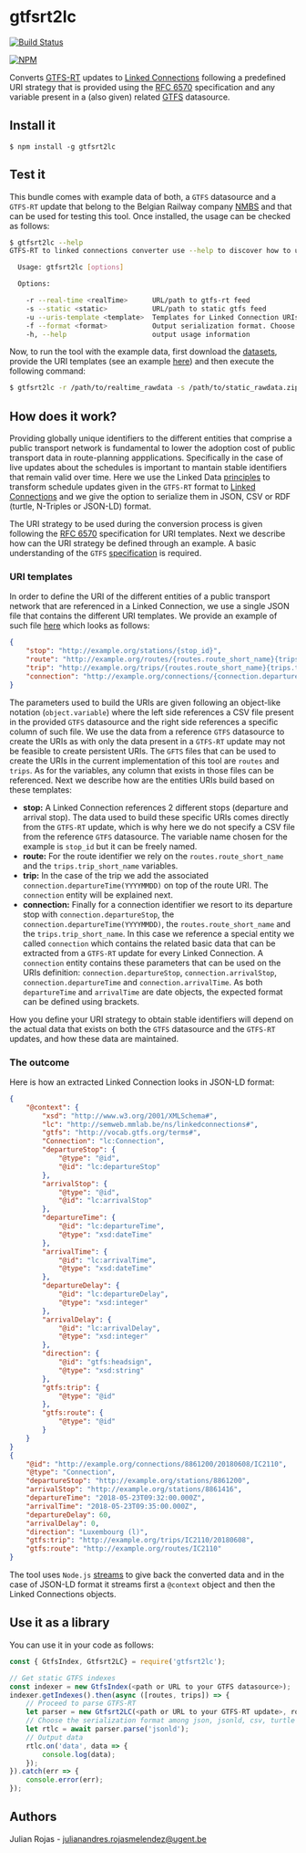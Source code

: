 # gtfsrt2lc
[![Build Status](https://travis-ci.org/linkedconnections/gtfsrt2lc.svg?branch=master)](https://travis-ci.org/linkedconnections/gtfsrt2lc)

[![NPM](https://nodei.co/npm/gtfsrt2lc.png)](https://npmjs.com/package/gtfsrt2lc)

Converts [GTFS-RT](https://developers.google.com/transit/gtfs-realtime/) updates to [Linked Connections](http://linkedconnections.org/) following a predefined URI strategy that is provided using the [RFC 6570](https://tools.ietf.org/html/rfc6570) specification and any variable present in a (also given) related [GTFS](https://developers.google.com/tansit/gtfs/reference/) datasource.

## Install it

```
$ npm install -g gtfsrt2lc
```

## Test it

This bundle comes with example data of both, a `GTFS` datasource and a `GTFS-RT` update that belong to the Belgian Railway company [NMBS](http://www.belgianrail.be/en/) and that can be used for testing this tool. Once installed, the usage can be checked as follows:
```bash
$ gtfsrt2lc --help
GTFS-RT to linked connections converter use --help to discover how to use it

  Usage: gtfsrt2lc [options]

  Options:

    -r --real-time <realTime>      URL/path to gtfs-rt feed
    -s --static <static>           URL/path to static gtfs feed
    -u --uris-template <template>  Templates for Linked Connection URIs following the RFC 6570 specification
    -f --format <format>           Output serialization format. Choose from json, jsonld, turtle, ntriples and csv. (Default: json)
    -h, --help                     output usage information
```
Now, to run the tool with the example data, first download the [datasets](https://github.com/linkedconnections/gtfsrt2lc/tree/master/test/data), provide the URI templates (see an example [here](https://github.com/linkedconnections/gtfsrt2lc/blob/master/uris_template_example.json)) and then execute the following command:
```bash
$ gtfsrt2lc -r /path/to/realtime_rawdata -s /path/to/static_rawdata.zip -u /path/to/uris_template.json -f jsonld > output.jsonld
```

## How does it work?
Providing globally unique identifiers to the different entities that comprise a public transport network is fundamental to lower the adoption cost of public transport data in route-planning appplications. Specifically in the case of live updates about the schedules is important to mantain stable identifiers that remain valid over time. Here we use the Linked Data [principles](https://www.w3.org/DesignIssues/LinkedData.html) to transform schedule updates given in the `GTFS-RT` format to [Linked Connections](http://linkedconnections.org/) and we give the option to serialize them in JSON, CSV or RDF (turtle, N-Triples or JSON-LD) format.

The URI strategy to be used during the conversion process is given following the [RFC 6570](https://tools.ietf.org/html/rfc6570) specification for URI templates. Next we describe how can the URI strategy be defined through an example. A basic understanding of the `GTFS` [specification](https://developers.google.com/transit/gtfs/reference/) is required.

### URI templates
In order to define the URI of the different entities of a public transport network that are referenced in a Linked Connection, we use a single JSON file that contains the different URI templates. We provide an example of such file [here](https://github.com/linkedconnections/gtfsrt2lc/blob/master/uris_template_example.json) which looks as follows:
```json
{
    "stop": "http://example.org/stations/{stop_id}",
    "route": "http://example.org/routes/{routes.route_short_name}{trips.trip_short_name}",
    "trip": "http://example.org/trips/{routes.route_short_name}{trips.trip_short_name}/{connection.departureTime(YYYYMMDD)}",
    "connection": "http://example.org/connections/{connection.departureStop}/{connection.departureTime(YYYYMMDD)}/{routes.route_short_name}{trips.trip_short_name}"
}
```
The parameters used to build the URIs are given following an object-like notation (`object.variable`) where the left side references a CSV file present in the provided `GTFS` datasource and the right side references a specific column of such file. We use the data from a reference `GTFS` datasource to create the URIs as with only the data present in a `GTFS-RT` update may not be feasible to create persistent URIs. The `GFTS` files that can be used to create the URIs in the current implementation of this tool are `routes` and `trips`. As for the variables, any column that exists in those files can be referenced. Next we describe how are the entities URIs build based on these templates:

- **stop:** A Linked Connection references 2 different stops (departure and arrival stop). The data used to build these specific URIs comes directly from the `GTFS-RT` update, which is why here we do not specify a CSV file from the reference `GTFS` datasource. The variable name chosen for the example is `stop_id` but it can be freely named.
- **route:** For the route identifier we rely on the `routes.route_short_name` and the `trips.trip_short_name` variables.
- **trip:** In the case of the trip we add the associated `connection.departureTime(YYYYMMDD)` on top of the route URI. The `connection` entity will be explained next.
- **connection:** Finally for a connection identifier we resort to its departure stop with `connection.departureStop`, the `connection.departureTime(YYYYMMDD)`, the `routes.route_short_name` and the `trips.trip_short_name`. In this case we reference a special entity we called `connection` which contains the related basic data that can be extracted from a `GTFS-RT` update for every Linked Connection. A `connection` entity contains these parameters that can be used on the URIs definition: `connection.departureStop`, `connection.arrivalStop`, `connection.departureTime` and `connection.arrivalTime`. As both `departureTime` and `arrivalTime` are date objects, the expected format can be defined using brackets.

How you define your URI strategy to obtain stable identifiers will depend on the actual data that exists on both the `GTFS` datasource and the `GTFS-RT` updates, and how these data are maintained.

### The outcome
Here is how an extracted Linked Connection looks in JSON-LD format:
```json
{
    "@context": {
        "xsd": "http://www.w3.org/2001/XMLSchema#",
        "lc": "http://semweb.mmlab.be/ns/linkedconnections#",
        "gtfs": "http://vocab.gtfs.org/terms#",
        "Connection": "lc:Connection",
        "departureStop": {
            "@type": "@id",
            "@id": "lc:departureStop"
        },
        "arrivalStop": {
            "@type": "@id",
            "@id": "lc:arrivalStop"
        },
        "departureTime": {
            "@id": "lc:departureTime",
            "@type": "xsd:dateTime"
        },
        "arrivalTime": {
            "@id": "lc:arrivalTime",
            "@type": "xsd:dateTime"
        },
        "departureDelay": {
            "@id": "lc:departureDelay",
            "@type": "xsd:integer"
        },
        "arrivalDelay": {
            "@id": "lc:arrivalDelay",
            "@type": "xsd:integer"
        },
        "direction": {
            "@id": "gtfs:headsign",
            "@type": "xsd:string"
        },
        "gtfs:trip": {
            "@type": "@id"
        },
        "gtfs:route": {
            "@type": "@id"
        }
    }
}
{
    "@id": "http://example.org/connections/8861200/20180608/IC2110",
    "@type": "Connection",
    "departureStop": "http://example.org/stations/8861200",
    "arrivalStop": "http://example.org/stations/8861416",
    "departureTime": "2018-05-23T09:32:00.000Z",
    "arrivalTime": "2018-05-23T09:35:00.000Z",
    "departureDelay": 60,
    "arrivalDelay": 0,
    "direction": "Luxembourg (l)",
    "gtfs:trip": "http://example.org/trips/IC2110/20180608",
    "gtfs:route": "http://example.org/routes/IC2110"
}
```
The tool uses `Node.js` [streams](https://nodejs.org/api/stream.html) to give back the converted data and in the case of JSON-LD format it streams first a `@context` object and then the Linked Connections objects.

## Use it as a library
You can use it in your code as follows:
```javascript
const { GtfsIndex, Gtfsrt2LC} = require('gtfsrt2lc');

// Get static GTFS indexes
const indexer = new GtfsIndex(<path or URL to your GTFS datasource>);
indexer.getIndexes().then(async ([routes, trips]) => {
    // Proceed to parse GTFS-RT
    let parser = new Gtfsrt2LC(<path or URL to your GTFS-RT update>, routes, trips, 'path/to/your/URI_template.json');
    // Choose the serialization format among json, jsonld, csv, turtle and ntriples
    let rtlc = await parser.parse('jsonld');
    // Output data
    rtlc.on('data', data => {
        console.log(data);
    });
}).catch(err => {
    console.error(err);
});
```

## Authors
Julian Rojas - julianandres.rojasmelendez@ugent.be

